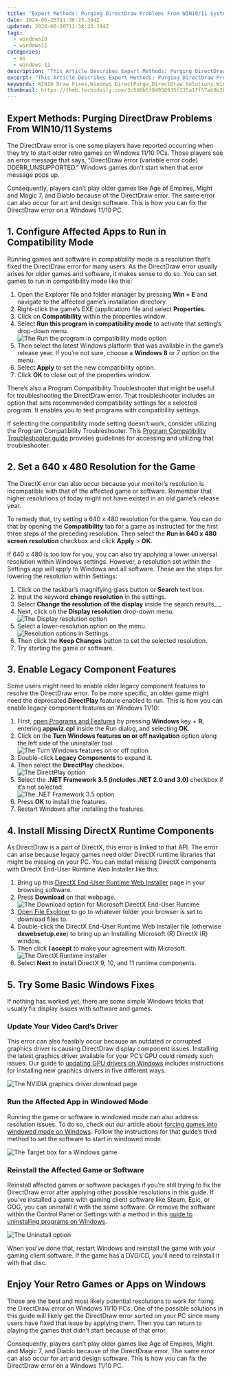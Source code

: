 ```yaml
---
title: "Expert Methods: Purging DirectDraw Problems From WIN10/11 Systems"
date: 2024-06-25T11:38:23.394Z
updated: 2024-06-26T11:38:23.394Z
tags:
  - windows10
  - windows11
categories:
  - os
  - windows 11
description: "This Article Describes Expert Methods: Purging DirectDraw Problems From WIN10/11 Systems"
excerpt: "This Article Describes Expert Methods: Purging DirectDraw Problems From WIN10/11 Systems"
keywords: WIN10 Draw Fixes,Windows DirectPurge,DirectDraw Solutions,Win10 Graphics Troubleshoot,Purging DrawErrors,DirectDraw Optimization,System Draw Improvements
thumbnail: https://thmb.techidaily.com/3c560b5f84950935f235a17f57ab9b2b0c297df9b81f28e15578b876da96606b.jpg
---
```


## Expert Methods: Purging DirectDraw Problems From WIN10/11 Systems

 The DirectDraw error is one some players have reported occurring when they try to start older retro games on Windows 11/10 PCs. Those players see an error message that says, “DirectDraw error (variable error code) DDERR\_UNSUPPORTED.” Windows games don’t start when that error message pops up.

 Consequently, players can’t play older games like Age of Empires, Might and Magic 7, and Diablo because of the DirectDraw error. The same error can also occur for art and design software. This is how you can fix the DirectDraw error on a Windows 11/10 PC.

## 1\. Configure Affected Apps to Run in Compatibility Mode

 Running games and software in compatibility mode is a resolution that’s fixed the DirectDraw error for many users. As the DirectDraw error usually arises for older games and software, it makes sense to do so. You can set games to run in compatibility mode like this:

1. Open the Explorer file and folder manager by pressing **Win + E** and navigate to the affected game’s installation directory.
2. Right-click the game’s EXE (application) file and select **Properties**.
3. Click on **Compatibility** within the properties window.
4. Select **Run this program in compatibility** **mode** to activate that setting’s drop-down menu.  
![The Run the program in compatibility mode option](https://static1.makeuseofimages.com/wordpress/wp-content/uploads/2023/06/run-this-program-in-compatibility-mode-for.jpg)
5. Then select the latest Windows platform that was available in the game’s release year. If you’re not sure, choose a **Windows 8** or 7 option on the menu.
6. Select **Apply** to set the new compatibility option.
7. Click **OK** to close out of the properties window.

 There’s also a Program Compatibility Troubleshooter that might be useful for troubleshooting the DirectDraw error. That troubleshooter includes an option that sets recommended compatibility settings for a selected program. It enables you to test programs with compatibility settings.

 If selecting the compatibility mode setting doesn’t work, consider utilizing the Program Compatibility Troubleshooter. This [Program Compatibility Troubleshooter guide](https://www.makeuseof.com/program-compatibility-troubleshooter-windows-11-guide/) provides guidelines for accessing and utilizing that troubleshooter.

## 2\. Set a 640 x 480 Resolution for the Game

 The DirectX error can also occur because your monitor’s resolution is incompatible with that of the affected game or software. Remember that higher resolutions of today might not have existed in an old game’s release year.

 To remedy that, try setting a 640 x 480 resolution for the game. You can do that by opening the **Compatibility** tab for a game as instructed for the first three steps of the preceding resolution. Then select the **Run in 640 x 480 screen** **resolution** checkbox and click **Apply** \> **OK**.

 If 640 x 480 is too low for you, you can also try applying a lower universal resolution within Windows settings. However, a resolution set within the Settings app will apply to Windows and all software. These are the steps for lowering the resolution within Settings:

1. Click on the taskbar’s magnifying glass button or **Search** text box.
2. Input the keyword **change resolution** in the settings.
3. Select **Change the resolution** **of the display** inside the search results_._
4. Next, click on the **Display resolution** drop-down menu.  
![The Display resolution option](https://static1.makeuseofimages.com/wordpress/wp-content/uploads/2023/06/display-resolution-setting.jpg)
5. Select a lower-resolution option on the menu.  
![Resolution options in Settings](https://static1.makeuseofimages.com/wordpress/wp-content/uploads/2023/06/resolution-options.jpg)
6. Then click the **Keep Changes** button to set the selected resolution.
7. Try starting the game or software.

## 3\. Enable Legacy Component Features

 Some users might need to enable older legacy component features to resolve the DirectDraw error. To be more specific, an older game might need the deprecated **DirectPlay** feature enabled to run. This is how you can enable legacy component features on Windows 11/10:

1. First, [open Programs and Features](https://www.makeuseof.com/windows-open-programs-and-features-tool/) by pressing **Windows** key + **R**, entering **appwiz.cpl** inside the Run dialog, and selecting **OK**.
2. Click on the **Turn Windows features on or off navigation** option along the left side of the uninstaller tool.  
![The Turn Windows features on or off option](https://static1.makeuseofimages.com/wordpress/wp-content/uploads/2023/06/the-turn-windows-features-on-or-off-option.jpg)
3. Double-click **Legacy Components** to expand it.
4. Then select the **DirectPlay** checkbox.  
![The DirectPlay option](https://static1.makeuseofimages.com/wordpress/wp-content/uploads/2023/06/directplay-option.jpg)
5. Select the **.NET Framework 3.5 (includes .NET 2.0 and 3.0)** checkbox if it’s not selected.  
![The .NET Framework 3.5 option](https://static1.makeuseofimages.com/wordpress/wp-content/uploads/2023/06/windows-features-options.jpg)
6. Press **OK** to install the features.
7. Restart Windows after installing the features.

## 4\. Install Missing DirectX Runtime Components

 As DirectDraw is a part of DirectX, this error is linked to that API. The error can arise because legacy games need older DirectX runtime libraries that might be missing on your PC. You can install missing DirectX components with DirectX End-User Runtime Web Installer like this:

1. Bring up this [DirectX End-User Runtime Web Installer](https://www.microsoft.com/en-us/download/details.aspx?id=35) page in your browsing software.
2. Press **Download** on that webpage.  
![The Download option for Microsoft DirectX End-User Runtime](https://static1.makeuseofimages.com/wordpress/wp-content/uploads/2023/06/the-download-option3.jpg)
3. [Open File Explorer](https://www.makeuseof.com/windows-open-file-explorer/#:~:text=the%20Command%20Prompt%3A-,Press%20Win%20%2B%20R%20to%20open%20the%20Run%20command%20dialog%20box,Explorer%20and%20then%20press%20Enter.) to go to whatever folder your browser is set to download files to.
4. Double-click the DirectX End-User Runtime Web Installer file (otherwise **dxwebsetup.exe**) to bring up an Installing Microsoft (R) DirectX (R) window.
5. Then click **I accept** to make your agreement with Microsoft.  
![The DirectX Runtime installer](https://static1.makeuseofimages.com/wordpress/wp-content/uploads/2023/06/directx-installer.jpg)
6. Select **Next** to install DirectX 9, 10, and 11 runtime components.

## 5\. Try Some Basic Windows Fixes

 If nothing has worked yet, there are some simple Windows tricks that usually fix display issues with software and games.

### Update Your Video Card’s Driver

 This error can also feasibly occur because an outdated or corrupted graphics driver is causing DirectDraw display component issues. Installing the latest graphics driver available for your PC’s GPU could remedy such issues. Our guide to [updating GPU drivers on Windows](https://www.makeuseof.com/update-graphics-drivers-in-windows-10/) includes instructions for installing new graphics drivers in five different ways.

![The NVIDIA graphics driver download page](https://static1.makeuseofimages.com/wordpress/wp-content/uploads/2023/06/nvidia-driver-downloads-page.jpg)

### Run the Affected App in Windowed Mode

 Running the game or software in windowed mode can also address resolution issues. To do so, check out our article about [forcing games into windowed mode on Windows](https://www.makeuseof.com/windows-10-11-windowed-mode-games/). Follow the instructions for that guide’s third method to set the software to start in windowed mode.

![The Target box for a Windows game](https://static1.makeuseofimages.com/wordpress/wp-content/uploads/2023/06/target-box-for-a-game-shortcut.jpg)

### Reinstall the Affected Game or Software

 Reinstall affected games or software packages if you’re still trying to fix the DirectDraw error after applying other possible resolutions in this guide. If you’ve installed a game with gaming client software like Steam, Epic, or GOG, you can uninstall it with the same software. Or remove the software within the Control Panel or Settings with a method in this [guide to uninstalling programs on Windows](https://www.makeuseof.com/windows-11-different-ways-to-uninstall-software/).

![The Uninstall option](https://static1.makeuseofimages.com/wordpress/wp-content/uploads/2023/06/uninstall-option-in-epic-games.jpg)

 When you’ve done that, restart Windows and reinstall the game with your gaming client software. If the game has a DVD/CD, you’ll need to reinstall it with that disc.

## Enjoy Your Retro Games or Apps on Windows

 Those are the best and most likely potential resolutions to work for fixing the DirectDraw error on Windows 11/10 PCs. One of the possible solutions in this guide will likely get the DirectDraw error sorted on your PC since many users have fixed that issue by applying them. Then you can return to playing the games that didn’t start because of that error.

 Consequently, players can’t play older games like Age of Empires, Might and Magic 7, and Diablo because of the DirectDraw error. The same error can also occur for art and design software. This is how you can fix the DirectDraw error on a Windows 11/10 PC.



<ins class="adsbygoogle"
      style="display:block"
      data-ad-client="ca-pub-7571918770474297"
      data-ad-slot="8358498916"
      data-ad-format="auto"
      data-full-width-responsive="true"></ins>